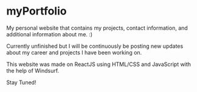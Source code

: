 # myPortfolio
My personal website that contains my projects, contact information, and additional information about me. :)

Currently unfinished but I will be continuously be posting new updates about my career and projects I have been working on. 

This website was made on ReactJS using HTML/CSS and JavaScript with the help of Windsurf.

Stay Tuned!
